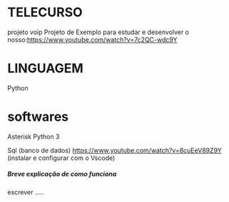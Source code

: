 # TELECURSO
projeto voip
Projeto de Exemplo para estudar e desenvolver o nosso:https://www.youtube.com/watch?v=7c2QC-wdc9Y

# LINGUAGEM
  Python
# softwares
  Asterisk
  Python 3
  
  
  Sql (banco de dados)
  https://www.youtube.com/watch?v=8cuEeV89Z9Y  (instalar e configurar com o Vscode)
 ##### Breve explicação de como funciona ###
 
 escrever .....
